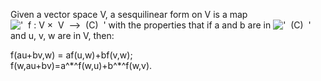 Given a vector space V, a sesquilinear form on V is a map
!['  f : V ×  V  --\>  (C)  '](../dictionary/equation_images/3605.1..png)
with the properties that if a and b are in
!['  (C)  '](../dictionary/equation_images/3605.2..png) and u, v, w are
in V, then:

f(au+bv,w) = af(u,w)+bf(v,w);\
 f(w,au+bv)=a^\*^f(w,u)+b^\*^f(w,v).

